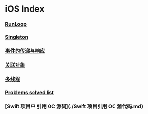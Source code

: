 # iOS Index

### [RunLoop](https://github.com/Monsoir/Notes/blob/master/iOS/RunLoop.md)
### [Singleton](https://github.com/Monsoir/Notes/blob/master/iOS/Singleton.md)
### [事件的传递与响应](https://github.com/Monsoir/Notes/blob/master/iOS/事件的传递与响应.md)
### [关联对象](https://github.com/Monsoir/Notes/blob/master/iOS/关联对象.md)
### [多线程](https://github.com/Monsoir/Notes/blob/master/iOS/多线程.md)
### [Problems solved list](https://github.com/Monsoir/Notes/blob/master/iOS/Problems%20Solved.md)
### [Swift 项目中 引用 OC 源码](./Swift 项目引用 OC 源代码.md)


